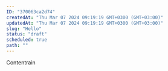 ```yaml
---
ID: "370063ca2d74"
createdAt: "Thu Mar 07 2024 09:19:19 GMT+0300 (GMT+03:00)"
updatedAt: "Thu Mar 07 2024 09:19:19 GMT+0300 (GMT+03:00)"
slug: "Hello"
status: "draft"
scheduled: true
path: ""
---
```

Contentrain